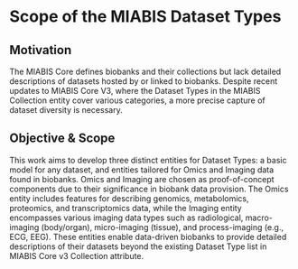 # Scope of the MIABIS Dataset Types

## Motivation
The MIABIS Core defines biobanks and their collections but lack detailed descriptions of datasets hosted by or linked to biobanks. Despite recent updates to MIABIS Core V3, where the Dataset Types in the MIABIS Collection entity cover various categories, a more precise capture of dataset diversity is necessary.

## Objective & Scope
This work aims to develop three distinct entities for Dataset Types: a basic model for any dataset, and entities tailored for Omics and Imaging data found in biobanks. Omics and Imaging are chosen as proof-of-concept components due to their significance in biobank data provision. The Omics entity includes features for describing genomics, metabolomics, proteomics, and transcriptomics data, while the Imaging entity encompasses various imaging data types such as radiological, macro-imaging (body/organ), micro-imaging (tissue), and process-imaging (e.g., ECG, EEG). These entities enable data-driven biobanks to provide detailed descriptions of their datasets beyond the existing Dataset Type list in MIABIS Core v3 Collection attribute.
